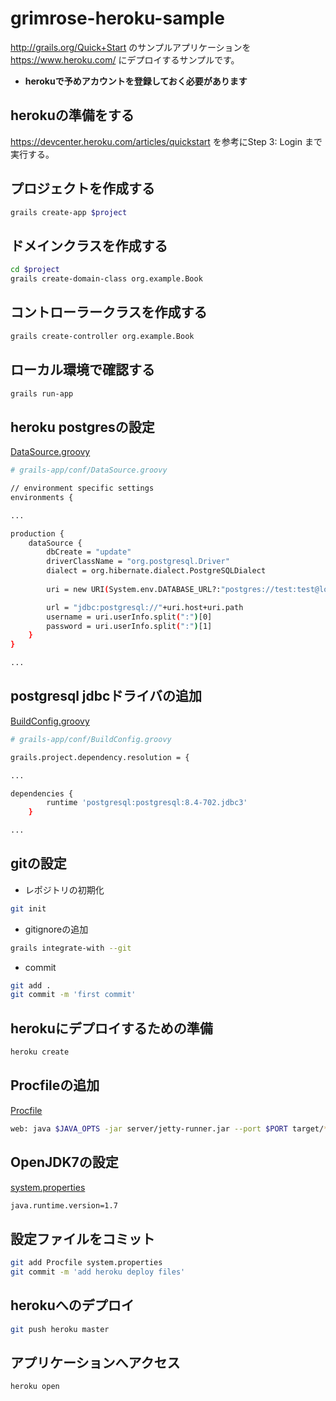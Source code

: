 grimrose-heroku-sample
======================

http://grails.org/Quick+Start のサンプルアプリケーションを https://www.heroku.com/ にデプロイするサンプルです。

* **herokuで予めアカウントを登録しておく必要があります**

herokuの準備をする
---------------------

https://devcenter.heroku.com/articles/quickstart を参考にStep 3: Login まで実行する。

プロジェクトを作成する
--------------------------

```bash
grails create-app $project
```

ドメインクラスを作成する
---------------------------

```bash
cd $project
grails create-domain-class org.example.Book
```

コントローラークラスを作成する
--------------------------------

```bash
grails create-controller org.example.Book 
```

ローカル環境で確認する
----------------------------

```bash
grails run-app
```

heroku postgresの設定
-------------------------

[DataSource.groovy](https://github.com/grimrose/grimrose-heroku-sample/blob/master/grails-app/conf/DataSource.groovy)
```bash
# grails-app/conf/DataSource.groovy

// environment specific settings
environments {

...

production {
    dataSource {
        dbCreate = "update"
        driverClassName = "org.postgresql.Driver"
        dialect = org.hibernate.dialect.PostgreSQLDialect
    
        uri = new URI(System.env.DATABASE_URL?:"postgres://test:test@localhost/test")

        url = "jdbc:postgresql://"+uri.host+uri.path
        username = uri.userInfo.split(":")[0]
        password = uri.userInfo.split(":")[1]
    }
}

...

```

postgresql jdbcドライバの追加
--------------------------------

[BuildConfig.groovy](https://github.com/grimrose/grimrose-heroku-sample/blob/master/grails-app/conf/BuildConfig.groovy)
```bash
# grails-app/conf/BuildConfig.groovy

grails.project.dependency.resolution = {

...

dependencies {
        runtime 'postgresql:postgresql:8.4-702.jdbc3'
    }

...

```

gitの設定
------------------

* レポジトリの初期化

```bash
git init
```

* gitignoreの追加

```bash
grails integrate-with --git
```

* commit

```bash
git add .
git commit -m 'first commit'
```

herokuにデプロイするための準備
---------------------------------

```bash
heroku create
```

Procfileの追加
--------------------

[Procfile](https://github.com/grimrose/grimrose-heroku-sample/blob/master/Procfile)
```bash
web: java $JAVA_OPTS -jar server/jetty-runner.jar --port $PORT target/*.war
```

OpenJDK7の設定
---------------------

[system.properties](https://github.com/grimrose/grimrose-heroku-sample/blob/master/system.properties)
```bash
java.runtime.version=1.7
```

設定ファイルをコミット
-----------------------------

```bash
git add Procfile system.properties
git commit -m 'add heroku deploy files'
```

herokuへのデプロイ
--------------------

```bash
git push heroku master
```

アプリケーションへアクセス
------------------------------

```bash
heroku open
```


